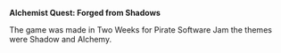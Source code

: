 <b>Alchemist Quest: Forged from Shadows</b>

The game was made in Two Weeks for Pirate Software Jam the themes were Shadow and Alchemy.
